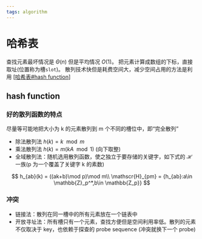 ```yaml
---
tags: algorithm
---
```


# 哈希表

查找元素最坏情况是 $\Theta(n)$ 但是平均情况 $O(1)$。
把元素计算成数组的下标，直接取址(位置称为槽`slot`)。
散列技术快但是耗费空间大，减少空间占用的方法是利用 [[哈希表#hash function]]

## hash function

### 好的散列函数的特点

尽量等可能地把大小为 k 的元素散列到 m 个不同的槽位中，即“完全散列”

- 除法散列法 $h(k) = k \mod m$
- 乘法散列法 $h(k)=m(kA \mod 1)$ (向下取整)
- 全域散列法：随机选用散列函数，使之独立于要存储的关键字，如下式的 $\mathscr{H}$ 一族(p 为一个覆盖了关键字 k 的素数)

$$
h_{ab}(k) = ((ak+b)\mod p)\mod m\\
\mathscr{H}_{pm} = {h_{ab}:a\in \mathbb{Z}_p^*,b\in \mathbb{Z_p}}
$$

### 冲突

- 链接法：散列在同一槽中的所有元素放在一个链表中
- 开放寻址法：所有槽只有一个元素，查找方便但是空间利用率低。散列的元素不仅取决于 key，也依赖于探查的 probe sequence (冲突就换下一个 probe)

[//begin]: # "Autogenerated link references for markdown compatibility"
[哈希表#hash function]: 哈希表.md "哈希表"
[//end]: # "Autogenerated link references"
